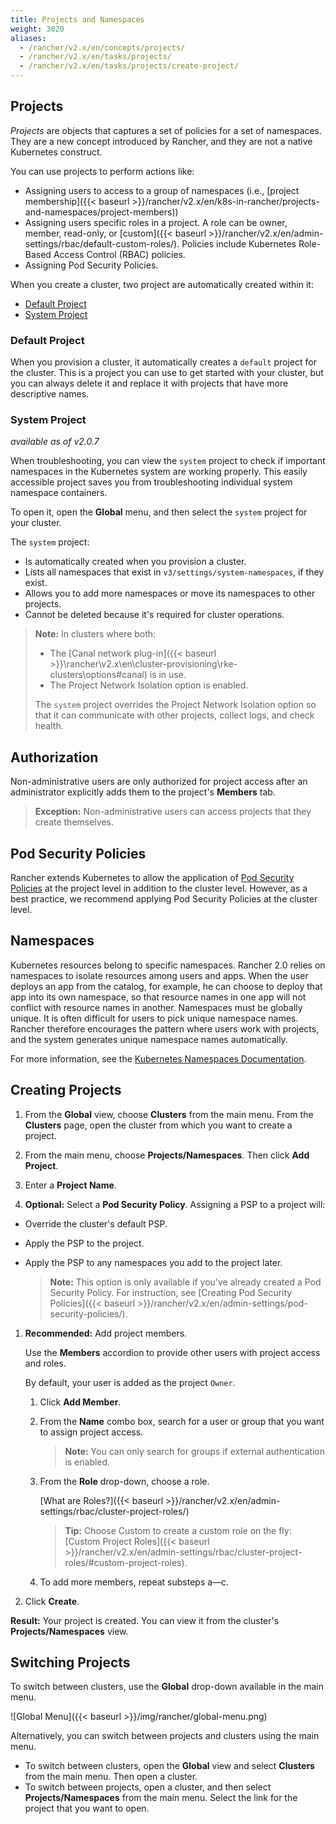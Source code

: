 ```yaml
---
title: Projects and Namespaces
weight: 3020
aliases:
  - /rancher/v2.x/en/concepts/projects/
  - /rancher/v2.x/en/tasks/projects/
  - /rancher/v2.x/en/tasks/projects/create-project/
---
```


## Projects

_Projects_ are objects that captures a set of policies for a set of namespaces. They are a new concept introduced by Rancher, and they are not a native Kubernetes construct.

You can use projects to perform actions like:

- Assigning users to access to a group of namespaces (i.e., [project membership]({{< baseurl >}}/rancher/v2.x/en/k8s-in-rancher/projects-and-namespaces/project-members))
- Assigning users specific roles in a project. A role can be owner, member, read-only, or [custom]({{< baseurl >}}/rancher/v2.x/en/admin-settings/rbac/default-custom-roles/). Policies include Kubernetes Role-Based Access Control (RBAC) policies.
- Assigning Pod Security Policies.

When you create a cluster, two project are automatically created within it:

- [Default Project](#default-project)
- [System Project](#system-project) 

### Default Project

When you provision a cluster, it automatically creates a `default` project for the cluster. This is a project you can use to get started with your cluster, but you can always delete it and replace it with projects that have more descriptive names.

### System Project

_available as of v2.0.7_

When troubleshooting, you can view the `system` project to check if important namespaces in the Kubernetes system are working properly. This easily accessible project saves you from troubleshooting individual system namespace containers.

To open it, open the **Global** menu, and then select the `system` project for your cluster. 

The `system` project:

- Is automatically created when you provision a cluster.
- Lists all namespaces that exist in `v3/settings/system-namespaces`, if they exist.
- Allows you to add more namespaces or move its namespaces to other projects.
- Cannot be deleted because it's required for cluster operations.

>**Note:** In clusters where both:
>
> - The [Canal network plug-in]({{< baseurl >}}\rancher\v2.x\en\cluster-provisioning\rke-clusters\options\#canal) is in use.
> - The Project Network Isolation option is enabled.
>
>The `system` project overrides the Project Network Isolation option so that it can communicate with other projects, collect logs, and check health. 

## Authorization

Non-administrative users are only authorized for project access after an administrator explicitly adds them to the project's **Members** tab.

>**Exception:**
> Non-administrative users can access projects that they create themselves.

## Pod Security Policies

Rancher extends Kubernetes to allow the application of [Pod Security Policies](https://kubernetes.io/docs/concepts/policy/pod-security-policy/) at the project level in addition to the cluster level. However, as a best practice, we recommend applying Pod Security Policies at the cluster level.

## Namespaces

Kubernetes resources belong to specific namespaces. Rancher 2.0 relies on namespaces to isolate resources among users and apps. When the user deploys an app from the catalog, for example, he can choose to deploy that app into its own namespace, so that resource names in one app will not conflict with resource names in another. Namespaces must be globally unique. It is often difficult for users to pick unique namespace names. Rancher therefore encourages the pattern where users work with projects, and the system generates unique namespace names automatically.

For more information, see the [Kubernetes Namespaces Documentation](https://kubernetes.io/docs/concepts/overview/working-with-objects/namespaces/).

## Creating Projects

1. From the **Global** view, choose **Clusters** from the main menu. From the **Clusters** page, open the cluster from which you want to create a project.

1. From the main menu, choose **Projects/Namespaces**. Then click **Add Project**.

1. Enter a **Project Name**.

1. **Optional:** Select a **Pod Security Policy**. Assigning a PSP to a project will:

  - Override the cluster's default PSP.
  - Apply the PSP to the project.
  - Apply the PSP to any namespaces you add to the project later.

    >**Note:** This option is only available if you've already created a Pod Security Policy. For instruction, see [Creating Pod Security Policies]({{< baseurl >}}/rancher/v2.x/en/admin-settings/pod-security-policies/).

1. **Recommended:** Add project members.

    Use the **Members** accordion to provide other users with project access and roles.

    By default, your user is added as the project `Owner`.

    1. Click **Add Member**.

    1. From the **Name** combo box, search for a user or group that you want to assign project access.

        >**Note:** You can only search for groups if external authentication is enabled.

    1. From the **Role** drop-down, choose a role.

        [What are Roles?]({{< baseurl >}}/rancher/v2.x/en/admin-settings/rbac/cluster-project-roles/)

        >**Tip:** Choose Custom to create a custom role on the fly: [Custom Project Roles]({{< baseurl >}}/rancher/v2.x/en/admin-settings/rbac/cluster-project-roles/#custom-project-roles).

    1. To add more members, repeat substeps a—c.


1. Click **Create**.

**Result:** Your project is created. You can view it from the cluster's **Projects/Namespaces** view.

## Switching Projects

To switch between clusters, use the **Global** drop-down available in the main menu.

![Global Menu]({{< baseurl >}}/img/rancher/global-menu.png)

Alternatively, you can switch between projects and clusters using the main menu.

- To switch between clusters, open the **Global** view and select **Clusters** from the main menu. Then open a cluster.
- To switch between projects, open a cluster, and then select **Projects/Namespaces** from the main menu. Select the link for the project that you want to open.
